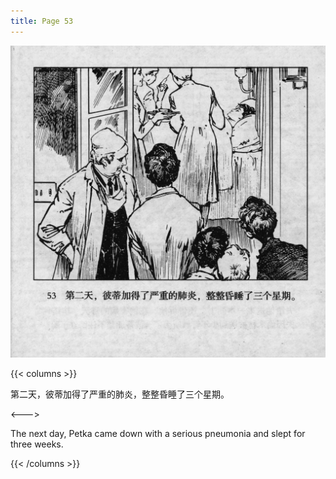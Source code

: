 ```yaml
---
title: Page 53
---
```


![biao page](./../../images/biao/seifert0726_biao_0057_053.jpg)

{{< columns >}}

第二天，彼蒂加得了严重的肺炎，整整昏睡了三个星期。

<--->

The next day, Petka came down with a serious pneumonia and slept for three weeks.

{{< /columns >}}
